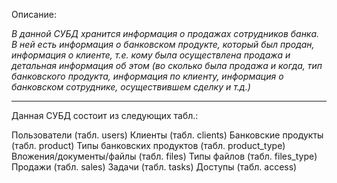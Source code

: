   Описание:

_В данной СУБД  хранится информация о продажах сотрудников банка. 
  В ней есть информация о банковском продукте, который был продан, 
  информация о клиенте, т.е. кому была осуществлена продажа и детальная 
  информация об этом (во сколько была продажа и когда, тип банковского продукта, 
  информация по клиенту, информация о банковском сотруднике, осуществившем сделку и т.д.)_
***
  Данная СУБД состоит из следующих табл.:
  
  Пользователи (табл. users)
	Клиенты (табл. сlients)
	Банковские продукты (табл. product)
	Типы банковских продуктов (табл. product_type)
	Вложения/документы/файлы (табл. files)
	Типы файлов (табл. files_type)
	Продажи (табл. sales)
	Задачи (табл. tasks)
	Доступы (табл. access)
